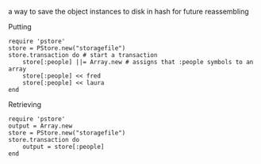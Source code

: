 a way to save the object instances to disk in hash for future reassembling

Putting
```
require 'pstore'
store = PStore.new("storagefile")
store.transaction do # start a transaction
	store[:people] ||= Array.new # assigns that :people symbols to an array
	store[:people] << fred
	store[:people] << laura
end
```

Retrieving
```
require 'pstore'
output = Array.new
store = PStore.new("storagefile")
store.transaction do
	output = store[:people]
end
```
